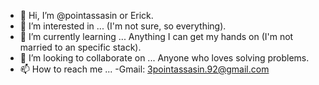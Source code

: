 - 👋 Hi, I’m @pointassasin or Erick.
- 👀 I’m interested in ... (I'm not sure, so everything).
- 🌱 I’m currently learning ... Anything I can get my hands on (I'm not married to an specific stack).
- 💞️ I’m looking to collaborate on ... Anyone who loves solving problems.
- 📫 How to reach me ... 
  -Gmail: 3pointassasin.92@gmail.com

<!---
pointassasin/pointassasin is a ✨ special ✨ repository because its `README.md` (this file) appears on your GitHub profile.
You can click the Preview link to take a look at your changes.
--->
